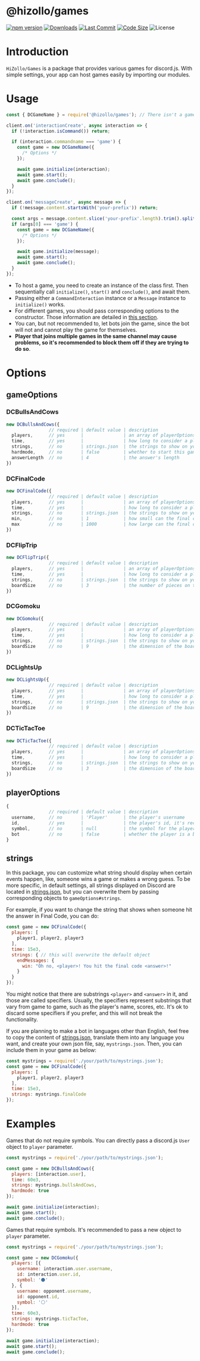 # @hizollo/games
[![npm version](https://img.shields.io/npm/v/@hizollo/games.svg?maxAge=3600)](https://www.npmjs.com/package/@hizollo/games)
[![Downloads](https://img.shields.io/npm/dt/@hizollo/games.svg?maxAge=3600)](https://www.npmjs.com/package/@hizollo/games)
[![Last Commit](https://img.shields.io/github/last-commit/HiZollo/Games)](https://github.com/HiZollo/Games)
[![Code Size](https://img.shields.io/github/languages/code-size/HiZollo/Games)](https://github.com/HiZollo/Games)
![License](https://img.shields.io/github/license/HiZollo/Games)

# Introduction
`HiZollo/Games` is a package that provides various games for discord.js. With simple settings, your app can host games easily by importing our modules.

# Usage
```js
const { DCGameName } = require('@hizollo/games'); // There isn't a game called DCGameName in this package. It is just for demonstration.

client.on('interactionCreate', async interaction => {
  if (!interaction.isCommand()) return;

  if (interaction.commandname === 'game') {
    const game = new DCGameName({
      /* Options */
    });

    await game.initialize(interaction);
    await game.start();
    await game.conclude();
  }
});

client.on('messageCreate', async message => {
  if (!message.content.startsWith('your-prefix')) return;

  const args = message.content.slice('your-prefix'.length).trim().split(/ +/);
  if (args[0] === 'game') {
    const game = new DCGameName({
      /* Options */
    });

    await game.initialize(message);
    await game.start();
    await game.conclude();
  }
});
```
- To host a game, you need to create an instance of the class first. Then sequentially call `initialize()`, `start()` and `conclude()`, and await them.
- Passing either a `CommandInteraction` instance or a `Message` instance to `initialize()` works.
- For different games, you should pass corresponding options to the constructor. Those information are detailed in [this section](#Options).
- You can, but not recommended to, let bots join the game, since the bot will not and cannot play the game for themselves.
- **Player that joins multiple games in the same channel may cause problems, so it's recommended to block them off if they are trying to do so**.

# Options
## gameOptions
### DCBullsAndCows
```js
new DCBullsAndCows({
                // required | default value | description
  players,      // yes      |               | an array of playerOptions
  time,         // yes      |               | how long to consider a player idle, in milliseconds
  strings,      // no       | strings.json  | the strings to show on your app
  hardmode,     // no       | false         | whether to start this game in hard mode
  answerLength  // no       | 4             | the answer's length
})
```

### DCFinalCode
```js
new DCFinalCode({
                // required | default value | description
  players,      // yes      |               | an array of playerOptions
  time,         // yes      |               | how long to consider a player idle, in milliseconds
  strings,      // no       | strings.json  | the strings to show on your app
  min,          // no       | 1             | how small can the final code be (exclusive)
  max           // no       | 1000          | how large can the final code be (exclusive)
})
```

### DCFlipTrip
```js
new DCFlipTrip({
                // required | default value | description
  players,      // yes      |               | an array of playerOptions
  time,         // yes      |               | how long to consider a player idle, in milliseconds
  strings,      // no       | strings.json  | the strings to show on your app
  boardSize     // no       | 3             | the number of pieces on the board
})
```

### DCGomoku
```js
new DCGomoku({
                // required | default value | description
  players,      // yes      |               | an array of playerOptions
  time,         // yes      |               | how long to consider a player idle, in milliseconds
  strings,      // no       | strings.json  | the strings to show on your app
  boardSize     // no       | 9             | the dimension of the board
})
```

### DCLightsUp
```js
new DCLightsUp({
                // required | default value | description
  players,      // yes      |               | an array of playerOptions
  time,         // yes      |               | how long to consider a player idle, in milliseconds
  strings,      // no       | strings.json  | the strings to show on your app
  boardSize     // no       | 9             | the dimension of the board
})
```

### DCTicTacToe
```js
new DCTicTacToe({
                // required | default value | description
  players,      // yes      |               | an array of playerOptions
  time,         // yes      |               | how long to consider a player idle, in milliseconds
  strings,      // no       | strings.json  | the strings to show on your app
  boardSize     // no       | 3             | the dimension of the board
})
```

## playerOptions
```js
{
                // required | default value | description
  username,     // no       | 'Player'      | the player's username
  id,           // yes      |               | the player's id, it's recommended to be distinctive
  symbol,       // no       | null          | the symbol for the player in chess-like games
  bot           // no       | false         | whether the player is a bot
}
```

## strings
In this package, you can customize what string should display when certain events happen, like, someone wins a game or makes a wrong guess. To be more specific, in default settings, all strings displayed on Discord are located in [strings.json](./util/strings.json), but you can overwrite them by passing corresponding objects to `gameOptions#strings`.

For example, if you want to change the string that shows when someone hit the answer in Final Code, you can do:
```js
const game = new DCFinalCode({
  players: [
    player1, player2, player3
  ],
  time: 15e3,
  strings: { // this will overwrite the default object
    endMessages: {
      win: "Oh no, <player>! You hit the final code <answer>!"
    }
  }
});
```

You might notice that there are substrings `<player>` and `<answer>` in it, and those are called specifiers. Usually, the specifiers represent substrings that vary from game to game, such as the player's name, scores, etc. It's ok to discard some specifiers if you prefer, and this will not break the functionality.

If you are planning to make a bot in languages other than English, feel free to copy the content of [strings.json](./util/strings.json), translate them into any language you want, and create your own json file, say, `mystrings.json`. Then, you can include them in your game as below:
```js
const mystrings = require('./your/path/to/mystrings.json');
const game = new DCFinalCode({
  players: [
    player1, player2, player3
  ],
  time: 15e3,
  strings: mystrings.finalCode
});
```

# Examples
Games that do not require symbols. You can directly pass a discord.js `User` object to `player` parameter.
```js
const mystrings = require('./your/path/to/mystrings.json');

const game = new DCBullsAndCows({
  players: [interaction.user],
  time: 60e3,
  strings: mystrings.bullsAndCows,   
  hardmode: true
});

await game.initialize(interaction);
await game.start();
await game.conclude();
```

Games that require symbols. It's recommended to pass a new object to `player` parameter.
```js
const mystrings = require('./your/path/to/mystrings.json');

const game = new DCGomoku({
  players: [{
    username: interaction.user.username,
    id: interaction.user.id,
    symbol: '⚫'
  }, {
    username: opponent.username,
    id: opponent.id,
    symbol: '⚪'
  }],
  time: 60e3,
  strings: mystrings.ticTacToe,   
  hardmode: true
});

await game.initialize(interaction);
await game.start();
await game.conclude();
```
